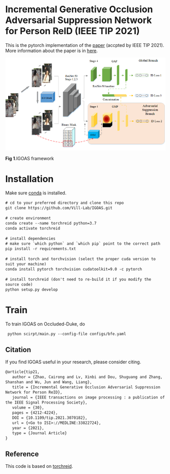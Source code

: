 # Incremental Generative Occlusion Adversarial Suppression Network for Person ReID (IEEE TIP 2021) 

This is the pytorch implementation of the [paper](https://ieeexplore.ieee.org/abstract/document/9397375) (accpted by IEEE TIP 2021). More information about the paper is in [here](https://shuguang-52.github.io/igoas/).

<img src='figures/21_tip_igoas.png'>

**Fig 1**.IGOAS framework

# Installation

Make sure [conda](https://www.anaconda.com/distribution/) is installed.

    # cd to your preferred directory and clone this repo
    git clone https://github.com/Vill-Lab/IGOAS.git
    
    # create environment
    conda create --name torchreid python=3.7
    conda activate torchreid
    
    # install dependencies
    # make sure `which python` and `which pip` point to the correct path
    pip install -r requirements.txt
    
    # install torch and torchvision (select the proper cuda version to suit your machine)
    conda install pytorch torchvision cudatoolkit=9.0 -c pytorch
    
    # install torchreid (don't need to re-build it if you modify the source code)
    python setup.py develop


# Train
To train IGOAS on Occluded-Duke, do

     python scirpt/main.py --config-file configs/bfe.yaml



## Citation 
If you find IGOAS useful in your research, please consider citing.

```
@article{tip21,
   author = {Zhao, Cairong and Lv, Xinbi and Dou, Shuguang and Zhang, Shanshan and Wu, Jun and Wang, Liang},
   title = {Incremental Generative Occlusion Adversarial Suppression Network for Person ReID},
   journal = {IEEE transactions on image processing : a publication of the IEEE Signal Processing Society},
   volume = {30},
   pages = {4212-4224},
   DOI = {10.1109/tip.2021.3070182},
   url = {<Go to ISI>://MEDLINE:33822724},
   year = {2021},
   type = {Journal Article}
}
```

## Reference
This code is based on [torchreid](https://github.com/KaiyangZhou/deep-person-reid).

